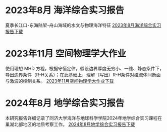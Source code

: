 # 2023年8月 海洋综合实习报告
夏季长江口-东海陆架-舟山海域的水文与物理海洋特征
<a href="{{site.baseurl}}/asset/2023年8月海洋综合实习报告.pdf" download>2023年8月海洋综合实习报告下载</a>

# 2023年11月 空间物理学大作业
使用理想 MHD 方程，根据守恒定律，假设边界厚度无穷小、一维、静态条件下，导出边界条件（R-H关系）；在此基础上，理解（写出）R-H条件对磁流体间断面与激波的控制关系。
<a href="{{site.baseurl}}/asset/2023年11月空间物理学大作业.pdf" download>2023年11月空间物理学大作业下载</a>

# 2024年8月 地学综合实习报告
本研究报告详细记录了同济大学海洋与地球科学学院2024年地学综合实习课程在巢湖北部地区的地质考察工作。
<a href="{{site.baseurl}}/asset/2024年8月地学综合实习报告.pdf" download>2024年8月地学综合实习报告下载</a>